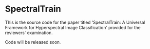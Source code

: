 # SpectralTrain
This is the source code for the paper titled 'SpectralTrain: A Universal Framework for Hyperspectral Image Classification' provided for the reviewers' examination.

Code will be released soon.
